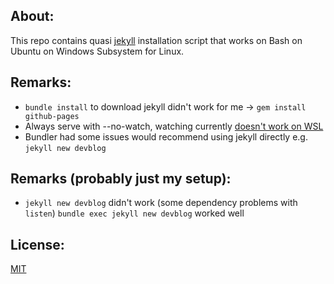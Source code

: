 ## About:
This repo contains quasi [jekyll](https://github.com/jekyll/jekyll) installation script that works on Bash on Ubuntu on Windows Subsystem for Linux. 

## Remarks:
- `bundle install` to download jekyll didn't work for me -> `gem install github-pages`
- Always serve with --no-watch, watching currently [doesn't work on WSL](https://github.com/Microsoft/BashOnWindows/issues/216)
- Bundler had some issues would recommend using jekyll directly e.g. `jekyll new devblog`

## Remarks (probably just my setup):
- `jekyll new devblog` didn't work (some dependency problems with `listen`) `bundle exec jekyll new devblog` worked well

## License:
[MIT](https://opensource.org/licenses/MIT)
